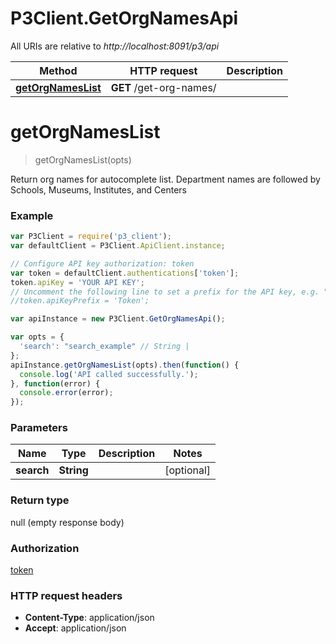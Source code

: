 # P3Client.GetOrgNamesApi

All URIs are relative to *http://localhost:8091/p3/api*

Method | HTTP request | Description
------------- | ------------- | -------------
[**getOrgNamesList**](GetOrgNamesApi.md#getOrgNamesList) | **GET** /get-org-names/ | 


<a name="getOrgNamesList"></a>
# **getOrgNamesList**
> getOrgNamesList(opts)



Return org names for autocomplete list.  Department names are followed by Schools, Museums, Institutes, and Centers

### Example
```javascript
var P3Client = require('p3_client');
var defaultClient = P3Client.ApiClient.instance;

// Configure API key authorization: token
var token = defaultClient.authentications['token'];
token.apiKey = 'YOUR API KEY';
// Uncomment the following line to set a prefix for the API key, e.g. "Token" (defaults to null)
//token.apiKeyPrefix = 'Token';

var apiInstance = new P3Client.GetOrgNamesApi();

var opts = { 
  'search': "search_example" // String | 
};
apiInstance.getOrgNamesList(opts).then(function() {
  console.log('API called successfully.');
}, function(error) {
  console.error(error);
});

```

### Parameters

Name | Type | Description  | Notes
------------- | ------------- | ------------- | -------------
 **search** | **String**|  | [optional] 

### Return type

null (empty response body)

### Authorization

[token](../README.md#token)

### HTTP request headers

 - **Content-Type**: application/json
 - **Accept**: application/json

